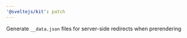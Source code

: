 ```yaml
---
'@sveltejs/kit': patch
---
```


Generate `__data.json` files for server-side redirects when prerendering
